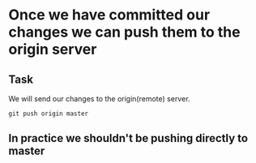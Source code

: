 # Once we have committed our changes we can push them to the origin server

## Task

We will send our changes to the origin(remote) server.  

`git push origin master`  

## In practice we shouldn't be pushing directly to master
